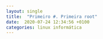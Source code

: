 ```yaml
---
layout: single
title:  "Primeiro #. Primeira root"
date:  2020-07-24 12:34:56 +0100
categories: linux informática
---
```

